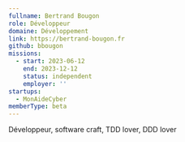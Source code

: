```yaml
---
fullname: Bertrand Bougon
role: Développeur
domaine: Développement
link: https://bertrand-bougon.fr
github: bbougon
missions:
  - start: 2023-06-12
    end: 2023-12-12
    status: independent
    employer: ''
startups:
  - MonAideCyber
memberType: beta
---
```


Développeur, software craft, TDD lover, DDD lover
